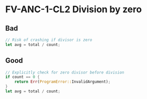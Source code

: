 # FV-ANC-1-CL2 Division by zero

## Bad


```rust
// Risk of crashing if divisor is zero
let avg = total / count;
```

## Good


```rust
// Explicitly check for zero divisor before division
if count == 0 {
    return Err(ProgramError::InvalidArgument);
}
let avg = total / count;
```
